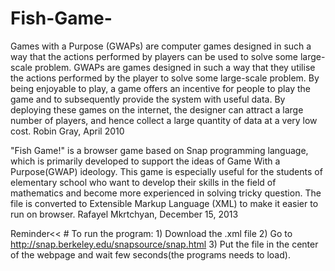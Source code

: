 Fish-Game-
==========
   Games with a Purpose (GWAPs) are computer games designed in such a way that the actions performed by players can be used to solve some large-scale problem. GWAPs are games designed in such a way that they utilise the actions performed by the player to solve some large-scale problem. By being enjoyable to play, a game offers an incentive for people to play the game and to subsequently provide the system with useful data. By deploying these games on the internet, the designer can attract a large number of players, and hence collect a large quantity of data at a very low cost.
                                                                                Robin Gray, April 2010
                                                                                

  "Fish Game!" is a browser game based on Snap programming language, which is primarily developed to support the ideas of Game With a Purpose(GWAP) ideology. This game is especially useful for the students of elementary school who want to develop their skills in the field of mathematics and become more experienced in solving tricky question. The file is converted to Extensible Markup Language (XML) to make it easier to run on browser.
                                                                                  Rafayel Mkrtchyan, December 15, 2013
                                                                                  
Reminder<< # To run the program:
            1) Download the .xml file
            2) Go to http://snap.berkeley.edu/snapsource/snap.html
            3) Put the file in the center of the webpage and wait few seconds(the programs needs to load).
